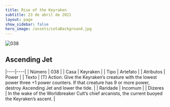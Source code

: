 ```yaml
---
title: Rise of the Keyraken
subtitle: 23 de abril de 2021
layout: page
show_sidebar: false
hero_image: /assets/cotaBackground.jpg
---
```


![038](https://cards-keyforge.s3.eu-north-1.amazonaws.com/media/en/rotk/038.png)

## Ascending Jet

|----|----|
| Número | 038 |
| Casa | Keyraken |
| Tipo | Artefato |
| Atributos | Power |
| Texto | (T) Action: Give the Keyraken’s creature with  the lowest power three +1 power counters.  If that creature has 9 or more power, destroy  Ascending Jet and lower the tide. |
| Raridade | Incomum |
| Dizeres | In the wake of the Worldbreaker Cult’s chief  arcanists, the current buoyed the Keyraken’s ascent. |

